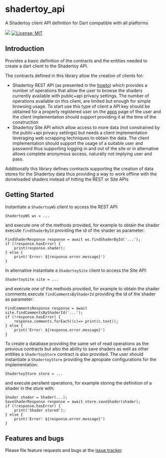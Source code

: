 # shadertoy_api
A Shadertoy client API definition for Dart compatible with all platforms

[![](https://github.com/ivoleitao/shadertoy_api/workflows/build/badge.svg)](https://github.com/ivoleitao/shadertoy_api/actions)
[![License: MIT](https://img.shields.io/badge/License-MIT-yellow.svg)](https://opensource.org/licenses/MIT)

## Introduction

Provides a basic definition of the contracts and the entities needed to create a dart client to the Shadertoy API.

The contracts defined in this library allow the creation of clients for:
* Shadertoy REST API (as presented in the [howto](https://www.shadertoy.com/howto#q2)) which provides a number of operations that allow the user to browse the shaders currently available with public+api privacy settings. The number of operations available on this client, are limited but enough for simple browsing usage. To start use this type of client a API key should be obtained for a properly registered user on the [apps](https://www.shadertoy.com/myapps) page of the user and the client implementation should support providing it at the time of the construction
* Shadertoy Site API which allow access to more data (not constrained by the public+api privacy settings) but needs a client implementation leveraging web scrapping techniques to obtain the data. The client implementation should support the usage of a suitable user and password thus supporting logging in and out of the site or in alternative allows complete anonymous access, naturally not implying user and pass.

Additionally this library defines contracts supporting the creation of data stores for the Shadertoy data thus providing a way to work offline with the donwloaded shaders instead of hitting the REST or Site APIs

## Getting Started

Instantiate a `ShadertoyWS` client to access the REST API:

```
ShadertoyWS ws = ...
```
and execute one of the methods provided, for example to obtain the shader execute `findShaderById` providing the id of the shader as parameter:
```
FindShaderResponse response = await ws.findShaderById('...');
if (!response.hasError) {
    print(response.shader);
} else {
    print('Error: ${response.error.message}')
}
```
In alternative instantiate a `ShadertoySite` client to access the Site API:
```
ShadertoySite site = ...
```
and execute one of the methods provided, for example to obtain the shader comments execute `findCommentsByShaderId` providing the id of the shader as parameter:
```
FindCommentsResponse response = await site.findCommentsByShaderId('...');
if (!response.hasError) {
    response.comments.forEach((c)=> print(c.text));
} else {
    print('Error: ${response.error.message}')
}
```
To create a database providing the same set of read operations as the previous contracts but also the ability to save shaders as well as other entities a `ShadertoyStore` contract is also provided. The user should instantiate a `ShadertoyStore` providing the apropiate configurations for the implementation:
```
ShadertoyStore store = ...
```
and execute persitent operations, for example storing the definition of a shader in the store with:
```
Shader shader = Shader(...);
SaveShaderResponse response = await store.saveShader(shader);
if (!response.hasError) {
    print('Shader stored');
} else {
    print('Error: ${response.error.message}')
}
```

## Features and bugs

Please file feature requests and bugs at the [issue tracker][tracker].

[tracker]: http://github.com/ivoleitao/shadertoy_api/issues/new
